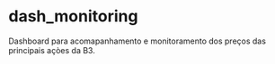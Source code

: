 # dash_monitoring
 Dashboard para acomapanhamento e monitoramento dos preços das principais açòes da B3.
